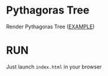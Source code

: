 # Pythagoras Tree
Render Pythagoras Tree ([EXAMPLE](https://igor-pravdin.github.io/pythagoras-tree/))

# RUN
Just launch `index.html` in your browser